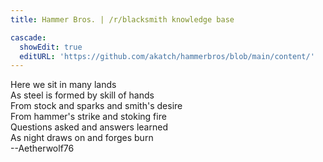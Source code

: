 ```yaml
---
title: Hammer Bros. | /r/blacksmith knowledge base

cascade:
  showEdit: true
  editURL: 'https://github.com/akatch/hammerbros/blob/main/content/'
---
```

Here we sit in many lands\
As steel is formed by skill of hands\
From stock and sparks and smith's desire\
From hammer's strike and stoking fire\
Questions asked and answers learned\
As night draws on and forges burn\
--Aetherwolf76
